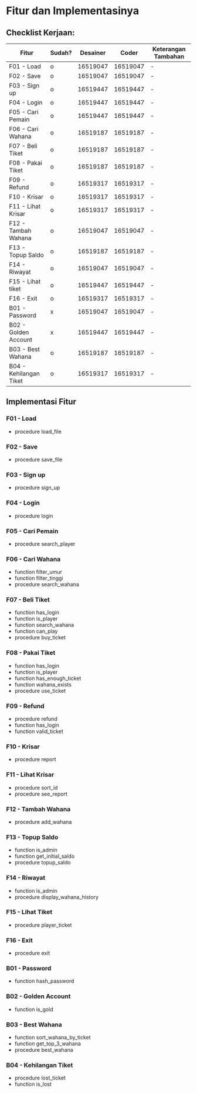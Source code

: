 # Fitur dan Implementasinya
## Checklist Kerjaan:
| Fitur | Sudah? | Desainer | Coder | Keterangan Tambahan |
|-------|--------|----------|-------|---------------------|
| F01 - Load | o | 16519047 | 16519047 | - |
| F02 - Save | o | 16519047 | 16519047 | - |
| F03 - Sign up | o | 16519447 | 16519447 | - |
| F04 - Login | o | 16519447 | 16519447 | - |
| F05 - Cari Pemain | o | 16519447 | 16519447 | - |
| F06 - Cari Wahana | o | 16519187 | 16519187 | - |
| F07 - Beli Tiket | o | 16519187 | 16519187 | - |
| F08 - Pakai Tiket | o | 16519187 | 16519187 | - |
| F09 - Refund | o | 16519317 | 16519317 | - |
| F10 - Krisar | o | 16519317 | 16519317 | - |
| F11 - Lihat Krisar | o | 16519317 | 16519317 | - |
| F12 - Tambah Wahana | o | 16519047 | 16519047 | - |
| F13 - Topup Saldo | o |16519187 | 16519187| - |
| F14 - Riwayat | o | 16519047| 16519047 | - |
| F15 - Lihat tiket | o | 16519447 | 16519447 | - |
| F16 - Exit | o | 16519317 | 16519317 | - |
| B01 - Password | x | 16519047 | 16519047 | - |
| B02 - Golden Account | x | 16519447 | 16519447 | - |
| B03 - Best Wahana | o | 16519187 | 16519187 | - |
| B04 - Kehilangan Tiket | o | 16519317 | 16519317 | - |

## Implementasi Fitur
### F01 - Load
- procedure load_file
### F02 - Save
- procedure save_file
### F03 - Sign up
- procedure sign_up
### F04 - Login
- procedure login
### F05 - Cari Pemain
- procedure search_player
### F06 - Cari Wahana
- function filter_umur
- function filter_tinggi
- procedure search_wahana
### F07 - Beli Tiket
- function has_login
- function is_player
- function search_wahana
- function can_play
- procedure buy_ticket
### F08 - Pakai Tiket
- function has_login
- function is_player
- function has_enough_ticket
- function wahana_exists
- procedure use_ticket
### F09 - Refund
- procedure refund
- function has_login
- function valid_ticket
### F10 - Krisar
- procedure report
### F11 - Lihat Krisar
- procedure sort_id
- procedure see_report
### F12 - Tambah Wahana
- procedure add_wahana
### F13 - Topup Saldo
- function is_admin
- function get_initial_saldo
- procedure topup_saldo
### F14 - Riwayat
- function is_admin
- procedure display_wahana_history
### F15 - Lihat Tiket
- procedure player_ticket
### F16 - Exit
- procedure exit
### B01 - Password
- function hash_password
### B02 - Golden Account
- function is_gold
### B03 - Best Wahana
- function sort_wahana_by_ticket
- function get_top_3_wahana
- procedure best_wahana
### B04 - Kehilangan Tiket
- procedure lost_ticket
- function is_lost